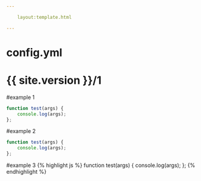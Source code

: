```yaml
---

    layout:template.html

---
```


# config.yml

# {{ site.version }}/1

#example 1
~~~ js
function test(args) {
    console.log(args);
};
~~~

#example 2
``` js
function test(args) {
    console.log(args);
};
```

#example 3
{% highlight js %}
function test(args) {
    console.log(args);
};
{% endhighlight %}
